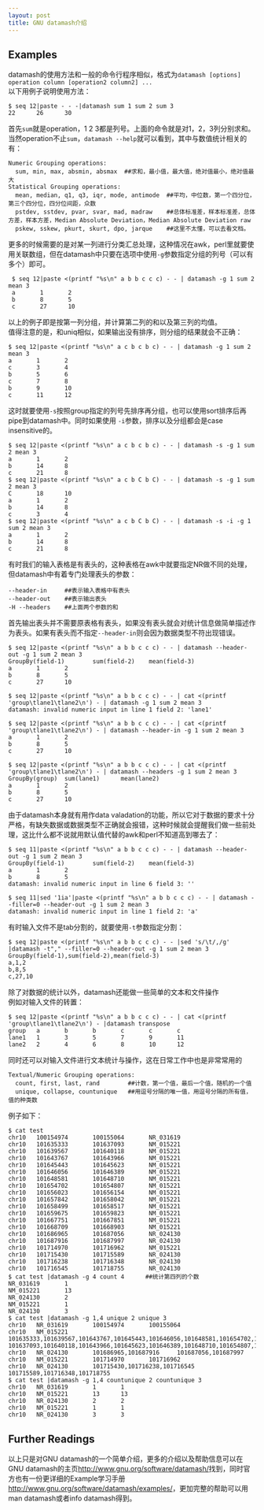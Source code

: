 ```yaml
---
layout: post
title: GNU datamash介绍
---
```


## Examples
datamash的使用方法和一般的命令行程序相似，格式为`datamash [options] operation column [operation2 column2] ...`  
以下用例子说明使用方法：
```
$ seq 12|paste - - -|datamash sum 1 sum 2 sum 3
22      26      30
```
首先`sum`就是operation，1 2 3都是列号。上面的命令就是对1，2，3列分别求和。  
当然operation不止`sum`，`datamash --help`就可以看到，其中与数值统计相关的有：
```
Numeric Grouping operations:
  sum, min, max, absmin, absmax  ##求和，最小值，最大值，绝对值最小，绝对值最大
Statistical Grouping operations:
  mean, median, q1, q3, iqr, mode, antimode  ##平均，中位数，第一个四分位，第三个四分位，四分位间距，众数
  pstdev, sstdev, pvar, svar, mad, madraw    ##总体标准差，样本标准差，总体方差，样本方差，Median Absolute Deviation，Median Absolute Deviation raw
  pskew, sskew, pkurt, skurt, dpo, jarque    ##这里不太懂，可以去看文档。
```
更多的时候需要的是对某一列进行分类汇总处理，这种情况在awk，perl里就要使用关联数组，但在datamash中只要在选项中使用`-g`参数指定分组的列号（可以有多个）即可。
```
 $ seq 12|paste <(printf "%s\n" a b b c c c) - - | datamash -g 1 sum 2 mean 3
 a       1       2
 b       8       5
 c       27      10
```
以上的例子即是按第一列分组，并计算第二列的和以及第三列的均值。  
值得注意的是，和uniq相似，如果输出没有排序，则分组的结果就会不正确：
```
$ seq 12|paste <(printf "%s\n" a c b c b c) - - | datamash -g 1 sum 2 mean 3
a       1       2
c       3       4
b       5       6
c       7       8
b       9       10
c       11      12
```
这时就要使用`-s`按照group指定的列号先排序再分组，也可以使用sort排序后再pipe到datamash中。同时如果使用 `-i`参数，排序以及分组都会是case insensitive的。
```
$ seq 12|paste <(printf "%s\n" a c b c b c) - - | datamash -s -g 1 sum 2 mean 3
a       1       2
b       14      8
c       21      8
$ seq 12|paste <(printf "%s\n" a c b C b C) - - | datamash -s -g 1 sum 2 mean 3
C       18      10
a       1       2
b       14      8
c       3       4
$ seq 12|paste <(printf "%s\n" a c b C b C) - - | datamash -s -i -g 1 sum 2 mean 3
a       1       2
b       14      8
c       21      8
```
有时我们的输入表格是有表头的，这种表格在awk中就要指定NR做不同的处理，但datamash中有着专门处理表头的参数：  
```
--header-in     ##表示输入表格中有表头
--header-out    ##表示输出表头
-H --headers    ##上面两个参数的和
```
首先输出表头并不需要原表格有表头，如果没有表头就会对统计信息做简单描述作为表头。如果有表头而不指定`--header-in`则会因为数据类型不符出现错误。
```
$ seq 12|paste <(printf "%s\n" a b b c c c) - - | datamash --header-out -g 1 sum 2 mean 3
GroupBy(field-1)        sum(field-2)    mean(field-3)
a       1       2
b       8       5
c       27      10

$ seq 12|paste <(printf "%s\n" a b b c c c) - - | cat <(printf 'group\tlane1\tlane2\n') - | datamash -g 1 sum 2 mean 3
datamash: invalid numeric input in line 1 field 2: 'lane1'

$ seq 12|paste <(printf "%s\n" a b b c c c) - - | cat <(printf 'group\tlane1\tlane2\n') - | datamash --header-in -g 1 sum 2 mean 3
a       1       2
b       8       5
c       27      10

$ seq 12|paste <(printf "%s\n" a b b c c c) - - | cat <(printf 'group\tlane1\tlane2\n') - | datamash --headers -g 1 sum 2 mean 3
GroupBy(group)  sum(lane1)      mean(lane2)
a       1       2
b       8       5
c       27      10
```
由于datamash本身就有用作data valadation的功能，所以它对于数据的要求十分严格，有缺失数据或数据类型不正确就会报错，这种时候就会提醒我们做一些前处理，这比什么都不说就用默认值代替的awk和perl不知道高到哪去了：
```
$ seq 11|paste <(printf "%s\n" a b b c c c) - - | datamash --header-out -g 1 sum 2 mean 3
GroupBy(field-1)        sum(field-2)    mean(field-3)
a       1       2
b       8       5
datamash: invalid numeric input in line 6 field 3: ''

$ seq 11|sed '1ia'|paste <(printf "%s\n" a b b c c c) - - | datamash --filler=0 --header-out -g 1 sum 2 mean 3
datamash: invalid numeric input in line 1 field 2: 'a'
```
有时输入文件不是tab分割的，就要使用`-t`参数指定分割：
```
$ seq 12|paste <(printf "%s\n" a b b c c c) - - |sed 's/\t/,/g' |datamash -t"," --filler=0 --header-out -g 1 sum 2 mean 3
GroupBy(field-1),sum(field-2),mean(field-3)
a,1,2
b,8,5
c,27,10
```
除了对数据的统计以外，datamash还能做一些简单的文本和文件操作  
例如对输入文件的转置：
```
$ seq 12|paste <(printf "%s\n" a b b c c c) - - | cat <(printf 'group\tlane1\tlane2\n') - |datamash transpose
group   a       b       b       c       c       c
lane1   1       3       5       7       9       11
lane2   2       4       6       8       10      12
```
同时还可以对输入文件进行文本统计与操作，这在日常工作中也是非常常用的
```
Textual/Numeric Grouping operations:
  count, first, last, rand        ##计数，第一个值，最后一个值，随机的一个值
  unique, collapse, countunique   ##用逗号分隔的唯一值，用逗号分隔的所有值，值的种类数
```
例子如下：
```
$ cat test 
chr10   100154974       100155064       NR_031619
chr10   101635333       101637093       NM_015221
chr10   101639567       101640118       NM_015221
chr10   101643767       101643966       NM_015221
chr10   101645443       101645623       NM_015221
chr10   101646056       101646389       NM_015221
chr10   101648581       101648710       NM_015221
chr10   101654702       101654807       NM_015221
chr10   101656023       101656154       NM_015221
chr10   101657842       101658042       NM_015221
chr10   101658499       101658517       NM_015221
chr10   101659675       101659823       NM_015221
chr10   101667751       101667851       NM_015221
chr10   101668709       101668903       NM_015221
chr10   101686965       101687056       NR_024130
chr10   101687916       101687997       NR_024130
chr10   101714970       101716962       NM_015221
chr10   101715430       101715589       NR_024130
chr10   101716238       101716348       NR_024130
chr10   101716545       101718755       NR_024130
$ cat test |datamash -g 4 count 4      ##统计第四列的个数
NR_031619       1
NM_015221       13
NR_024130       2
NM_015221       1
NR_024130       3
$ cat test |datamash -g 1,4 unique 2 unique 3
chr10   NR_031619       100154974       100155064
chr10   NM_015221       101635333,101639567,101643767,101645443,101646056,101648581,101654702,101656023,101657842,101658499,101659675,101667751,101668709  101637093,101640118,101643966,101645623,101646389,101648710,101654807,101656154,101658042,101658517,101659823,101667851,101668903
chr10   NR_024130       101686965,101687916     101687056,101687997
chr10   NM_015221       101714970       101716962
chr10   NR_024130       101715430,101716238,101716545   101715589,101716348,101718755
$ cat test |datamash -g 1,4 countunique 2 countunique 3
chr10   NR_031619       1       1
chr10   NM_015221       13      13
chr10   NR_024130       2       2
chr10   NM_015221       1       1
chr10   NR_024130       3       3
```
## Further Readings
以上只是对GNU datamash的一个简单介绍，更多的介绍以及帮助信息可以在GNU datamash的主页<http://www.gnu.org/software/datamash/>找到，同时官方也有一份更详细的Example学习手册<http://www.gnu.org/software/datamash/examples/>，更加完整的帮助可以用man datamash或者info datamash得到。
